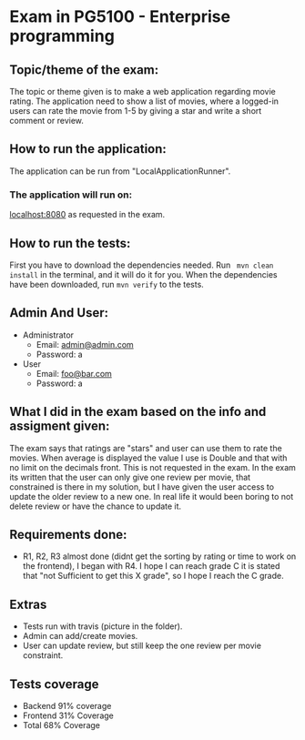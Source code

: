 # Exam in PG5100 - Enterprise programming

## Topic/theme of the exam:

The topic or theme given is to make a web application regarding movie rating. The application need to show a list of movies, where a logged-in users can rate the movie from 1-5 by giving a star and write a short comment or review.

## How to run the application:

The application can be run from "LocalApplicationRunner". 

### The application will run on:
[localhost:8080](http://localhost:8080) as requested in the exam.

## How to run the tests:

First you have to download the dependencies needed. Run ` mvn clean install` in the terminal, and it will do it for you.
When the dependencies have been downloaded, run `mvn verify` to the tests.

## Admin And User:

- Administrator
  - Email: admin@admin.com
  - Password: a
- User
  - Email: foo@bar.com
  - Password: a
                                 
## What I did in the exam based on the info and assigment given:

The exam says that ratings are "stars" and user can use them to rate the movies. 
When average is displayed the value I use is  Double and that with no limit on the decimals front. 
This is not requested in the exam. In the exam its written that the user can only give one review per movie, that constrained is there in my solution,
but I have given the user access to update the older review to a new one. In real life it would been boring to not delete review or have the chance to update it. 

## Requirements done:

 - R1, R2, R3 almost done (didnt get the sorting by rating or time to work on the frontend), I began with R4. I hope 
 I can reach grade C it is stated that "not Sufficient to get this X grade", so I hope I reach the C grade.

## Extras

 - Tests run with travis (picture in the folder).
 - Admin can add/create movies.
 - User can update review, but still keep the one review per movie constraint.

## Tests coverage
 - Backend 91% coverage
 - Frontend 31% Coverage
 - Total 68% Coverage